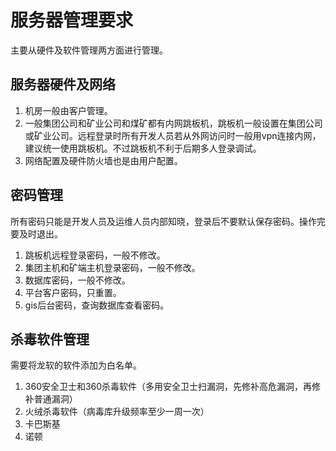# 服务器管理要求
主要从硬件及软件管理两方面进行管理。

## 服务器硬件及网络

1. 机房一般由客户管理。
2. 一般集团公司和矿业公司和煤矿都有内网跳板机，跳板机一般设置在集团公司或矿业公司。远程登录时所有开发人员若从外网访问时一般用vpn连接内网，建议统一使用跳板机。不过跳板机不利于后期多人登录调试。
3. 网络配置及硬件防火墙也是由用户配置。

## 密码管理 
所有密码只能是开发人员及运维人员内部知晓，登录后不要默认保存密码。操作完要及时退出。

1. 跳板机远程登录密码，一般不修改。
2. 集团主机和矿端主机登录密码，一般不修改。
3. 数据库密码，一般不修改。
4. 平台客户密码，只重置。
5. gis后台密码，查询数据库查看密码。

## 杀毒软件管理
需要将龙软的软件添加为白名单。

1. 360安全卫士和360杀毒软件（多用安全卫士扫漏洞，先修补高危漏洞，再修补普通漏洞）
2. 火绒杀毒软件（病毒库升级频率至少一周一次）
3. 卡巴斯基
4. 诺顿
